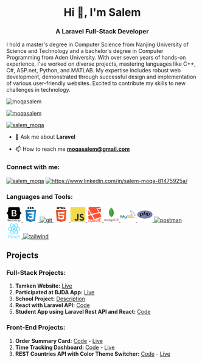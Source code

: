 <h1 align="center">Hi 👋, I'm Salem</h1>
<h3 align="center">A Laravel Full-Stack Developer</h3>
I hold a master's degree in Computer Science from Nanjing University of Science and Technology and a bachelor's degree in Computer Programming from Aden University. With over seven years of hands-on experience, I've worked on diverse projects, mastering languages like C++, C#, ASP.net, Python, and MATLAB. My expertise includes robust web development, demonstrated through successful design and implementation of various user-friendly websites. Excited to contribute my skills to new challenges in technology.
<p align="left"> <img src="https://komarev.com/ghpvc/?username=moqasalem&label=Profile%20views&color=0e75b6&style=flat" alt="moqasalem" /> </p>

<p align="left"> <a href="https://github.com/ryo-ma/github-profile-trophy"><img src="https://github-profile-trophy.vercel.app/?username=moqasalem" alt="moqasalem" /></a> </p>

<p align="left"> <a href="https://twitter.com/salem_moqa" target="blank"><img src="https://img.shields.io/twitter/follow/salem_moqa?logo=twitter&style=for-the-badge" alt="salem_moqa" /></a> </p>


- 💬 Ask me about **Laravel**

- 📫 How to reach me **moqasalem@gmail.com**

<h3 align="left">Connect with me:</h3>
<p align="left">
<a href="https://twitter.com/salem_moqa" target="blank"><img align="center" src="https://raw.githubusercontent.com/rahuldkjain/github-profile-readme-generator/master/src/images/icons/Social/twitter.svg" alt="salem_moqa" height="30" width="40" /></a>
<a href="https://linkedin.com/in/https://www.linkedin.com/in/salem-moqa-81475925a/" target="blank"><img align="center" src="https://raw.githubusercontent.com/rahuldkjain/github-profile-readme-generator/master/src/images/icons/Social/linked-in-alt.svg" alt="https://www.linkedin.com/in/salem-moqa-81475925a/" height="30" width="40" /></a>
</p>

<h3 align="left">Languages and Tools:</h3>
<p align="left"> <a href="https://getbootstrap.com" target="_blank" rel="noreferrer"> <img src="https://raw.githubusercontent.com/devicons/devicon/master/icons/bootstrap/bootstrap-plain-wordmark.svg" alt="bootstrap" width="40" height="40"/> </a> <a href="https://www.w3schools.com/css/" target="_blank" rel="noreferrer"> <img src="https://raw.githubusercontent.com/devicons/devicon/master/icons/css3/css3-original-wordmark.svg" alt="css3" width="40" height="40"/> </a> <a href="https://git-scm.com/" target="_blank" rel="noreferrer"> <img src="https://www.vectorlogo.zone/logos/git-scm/git-scm-icon.svg" alt="git" width="40" height="40"/> </a> <a href="https://www.w3.org/html/" target="_blank" rel="noreferrer"> <img src="https://raw.githubusercontent.com/devicons/devicon/master/icons/html5/html5-original-wordmark.svg" alt="html5" width="40" height="40"/> </a> <a href="https://developer.mozilla.org/en-US/docs/Web/JavaScript" target="_blank" rel="noreferrer"> <img src="https://raw.githubusercontent.com/devicons/devicon/master/icons/javascript/javascript-original.svg" alt="javascript" width="40" height="40"/> </a> <a href="https://laravel.com/" target="_blank" rel="noreferrer"> <img src="https://raw.githubusercontent.com/devicons/devicon/master/icons/laravel/laravel-plain-wordmark.svg" alt="laravel" width="40" height="40"/> </a> <a href="https://www.mongodb.com/" target="_blank" rel="noreferrer"> <img src="https://raw.githubusercontent.com/devicons/devicon/master/icons/mongodb/mongodb-original-wordmark.svg" alt="mongodb" width="40" height="40"/> </a> <a href="https://www.mysql.com/" target="_blank" rel="noreferrer"> <img src="https://raw.githubusercontent.com/devicons/devicon/master/icons/mysql/mysql-original-wordmark.svg" alt="mysql" width="40" height="40"/> </a> <a href="https://www.php.net" target="_blank" rel="noreferrer"> <img src="https://raw.githubusercontent.com/devicons/devicon/master/icons/php/php-original.svg" alt="php" width="40" height="40"/> </a> <a href="https://postman.com" target="_blank" rel="noreferrer"> <img src="https://www.vectorlogo.zone/logos/getpostman/getpostman-icon.svg" alt="postman" width="40" height="40"/> </a> <a href="https://reactjs.org/" target="_blank" rel="noreferrer"> <img src="https://raw.githubusercontent.com/devicons/devicon/master/icons/react/react-original-wordmark.svg" alt="react" width="40" height="40"/> </a> <a href="https://tailwindcss.com/" target="_blank" rel="noreferrer"> <img src="https://www.vectorlogo.zone/logos/tailwindcss/tailwindcss-icon.svg" alt="tailwind" width="40" height="40"/> </a> </p>
<!--
<p><img align="left" src="https://github-readme-stats.vercel.app/api/top-langs?username=moqasalem&show_icons=true&locale=en&layout=compact" alt="moqasalem" /></p>
<p>&nbsp;<img align="center" src="https://github-readme-stats.vercel.app/api?username=moqasalem&show_icons=true&locale=en" alt="moqasalem" /></p>
<p><img align="center" src="https://github-readme-streak-stats.herokuapp.com/?user=moqasalem&" alt="moqasalem" /></p> 
-->


## Projects


### Full-Stack Projects:
1. **Tamken Website:** [Live](https://www.tamken-shabwani.com/)
2. **Participated at BJDA App:** [Live](http://bjda.com/)
3. **School Project:** [Description](https://github.com/moqasalem/school)
4. **React with Laravel API:** [Code](https://github.com/moqasalem/react-with-laravel-api)
5. **Student App using Laravel Rest API and React:** [Code](https://github.com/moqasalem/student_app)

### Front-End Projects:
1. **Order Summary Card:** [Code](https://github.com/moqasalem/order-summary) - [Live](https://moqasalem.github.io/order-summary/)
2. **Time Tracking Dashboard:** [Code](https://github.com/moqasalem/time-tracking-dashboard-main) - [Live](https://moqasalem.github.io/time-tracking-dashboard-main/)
3.  **REST Countries API with Color Theme Switcher:** [Code](https://github.com/moqasalem/rest-countries-api-with-color-theme-switcher-master) - [Live](https://moqasalem.github.io/rest-countries-api-with-color-theme-switcher-master/)

<!--
4. **SNFT Preview Card Component:** [Code](https://github.com/moqasalem/NFT-preview-card-component) - [Live](https://moqasalem.github.io/NFT-preview-card-component/) 
5. **REST Countries API with Color Theme Switcher:** [Code](https://github.com/moqasalem/rest-countries-api-with-color-theme-switcher-master) - [Live](https://moqasalem.github.io/rest-countries-api-with-color-theme-switcher-master/)
6. **E-commerce Product Page:** [Code](https://github.com/moqasalem/E-commerce-product) - [Live](https://moqasalem.github.io/E-commerce-product/)
7. **Space Tourism Website:** [Code](https://github.com/moqasalem/space-tourism-website) - [Live](https://moqasalem.github.io/space-tourism-website/)
8. **Interactive Comments Section:** [Code](https://github.com/moqasalem/interactive-comments-section) - [Live](https://github.com/moqasalem/interactive-comments-section)
9. **Sunnyside Agency Landing Page:** [Code](https://github.com/moqasalem/sunnyside-agency-landing-page) - [Live](https://moqasalem.github.io/sunnyside-agency-landing-page/)
10. **Chat App CSS Illustration:** [Code](https://github.com/moqasalem/chat-app-css-illustration-master) - [Live](https://moqasalem.github.io/chat-app-css-illustration-master/)
11. **Birthday List:** [Code](https://github.com/moqasalem/birthday-list) - [Live](https://moqasalem.github.io/birthday-list/)
12. **Social App:** [Code](https://github.com/moqasalem/social-app) - [Live](https://moqasalem.github.io//social-app/)
13. **Erm Gulf Landing Page:** [Live](https://ermgulf.com/)
-->



